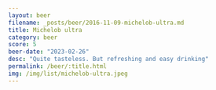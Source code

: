 ```yaml
---
layout: beer
filename: _posts/beer/2016-11-09-michelob-ultra.md
title: Michelob ultra
category: beer
score: 5
beer-date: "2023-02-26"
desc: "Quite tasteless. But refreshing and easy drinking"
permalink: /beer/:title.html
img: /img/list/michelob-ultra.jpeg
---
```

